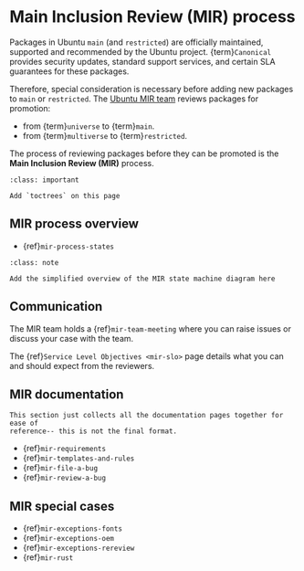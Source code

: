 # Main Inclusion Review (MIR) process

Packages in Ubuntu `main` (and `restricted`) are officially
maintained, supported and recommended by the Ubuntu project.
{term}`Canonical` provides security updates, standard support services, and
certain SLA guarantees for these packages.

Therefore, special consideration is necessary before adding new packages
to `main` or `restricted`. The [Ubuntu MIR team](https://launchpad.net/~ubuntu-mir)
reviews packages for promotion:

* from {term}`universe` to {term}`main`.
* from {term}`multiverse` to {term}`restricted`.

The process of reviewing packages before they can be promoted is the
**Main Inclusion Review (MIR)** process.

```{admonition} TODO
:class: important

Add `toctrees` on this page
```


## MIR process overview

* {ref}`mir-process-states`

```{admonition} To do
:class: note

Add the simplified overview of the MIR state machine diagram here
```

## Communication

The MIR team holds a {ref}`mir-team-meeting` where you can raise issues or
discuss your case with the team.

The {ref}`Service Level Objectives <mir-slo>` page details what you can and
should expect from the reviewers.


## MIR documentation

```{note}
This section just collects all the documentation pages together for ease of
reference-- this is not the final format.
```

* {ref}`mir-requirements`
* {ref}`mir-templates-and-rules`
* {ref}`mir-file-a-bug`
* {ref}`mir-review-a-bug`



## MIR special cases

* {ref}`mir-exceptions-fonts`
* {ref}`mir-exceptions-oem`
* {ref}`mir-exceptions-rereview`
* {ref}`mir-rust`





